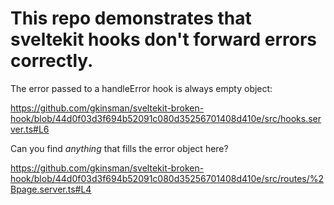 # This repo demonstrates that sveltekit hooks don't forward errors correctly.

The error passed to a handleError hook is always empty object:

https://github.com/gkinsman/sveltekit-broken-hook/blob/44d0f03d3f694b52091c080d35256701408d410e/src/hooks.server.ts#L6

Can you find _anything_ that fills the error object here?

https://github.com/gkinsman/sveltekit-broken-hook/blob/44d0f03d3f694b52091c080d35256701408d410e/src/routes/%2Bpage.server.ts#L4

